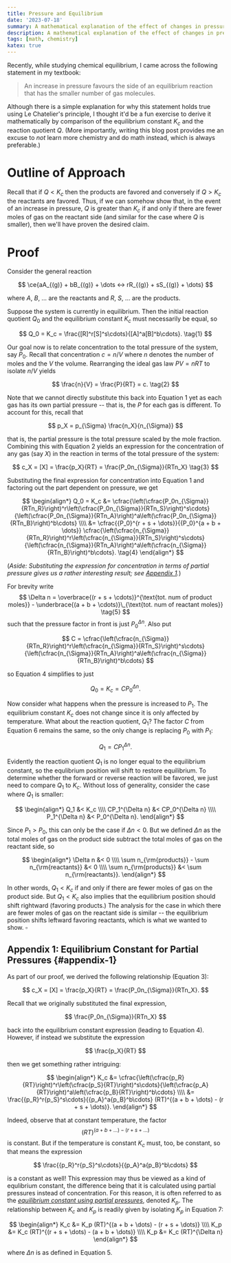 ```yaml
---
title: Pressure and Equilibrium
date: '2023-07-18'
summary: A mathematical explanation of the effect of changes in pressure on equilibrium position.
description: A mathematical explanation of the effect of changes in pressure on equilibrium position.
tags: [math, chemistry]
katex: true
---
```


Recently, while studying chemical equilibrium, I came across the following statement
in my textbook:

> An increase in pressure favours the side of an equilibrium reaction that has
> the smaller number of gas molecules.

Although there is a simple explanation for why this statement holds true using
Le Chatelier's principle, I thought it'd be a fun exercise to derive it
mathematically by comparison of the equilibrium constant $K_c$ and the reaction
quotient $Q$. (More importantly, writing this blog post provides me an excuse to
_not_ learn more chemistry and do math instead, which is always preferable.)

# Outline of Approach

Recall that if $Q < K_c$ then the products are favored and conversely if $Q >
K_c$ the reactants are favored. Thus, if we can somehow show that, in the
event of an increase in pressure, $Q$ is greater than $K_c$ if and only if
there are fewer moles of gas on the reactant side (and similar for the case
where $Q$ is smaller), then we'll have proven the desired claim.

# Proof

Consider the general reaction

$$
\ce{aA_{(g)} + bB_{(g)} + \dots <-> rR_{(g)} + sS_{(g)} + \dots}
$$

where $A$, $B$, $\dots$ are the reactants and $R$, $S$, $\dots$ are the
products.

Suppose the system is currently in equilibrium. Then the initial reaction quotient $Q_0$
and the equilibrium constant $K_c$ must necessarily be equal, so

$$
Q_0 = K_c = \frac{[R]^r[S]^s\cdots}{[A]^a[B]^b\cdots}. \tag{1}
$$

Our goal now is to relate concentration to the total pressure of the system, say $P_0$.
Recall that concentration $c = n/V$ where $n$ denotes the number of
moles and the $V$ the volume. Rearranging the ideal gas law $PV = nRT$ to
isolate $n/V$ yields

$$
\frac{n}{V} = \frac{P}{RT} = c. \tag{2}
$$

Note that we cannot directly substitute this back into Equation 1 yet as each
gas has its own partial pressure -- that is, the $P$ for each gas is different.
To account for this, recall that

$$
p_X = p_{\Sigma} \frac{n_X}{n_{\Sigma}}
$$

that is, the partial pressure is the total pressure scaled by the mole fraction.
Combining this with Equation 2 yields an expression for the concentration of
any gas (say $X$) in the reaction in terms of the total pressure of the system:

$$
c_X = [X] = \frac{p_X}{RT} = \frac{P_0n_{\Sigma}}{RTn_X} \tag{3}
$$

Substituting the final expression for concentration into Equation 1 and
factoring out the part dependent on pressure, we get

$$
\begin{align*}
Q_0 = K_c &= \cfrac{\left(\cfrac{P_0n_{\Sigma}}{RTn_R}\right)^r\left(\cfrac{P_0n_{\Sigma}}{RTn_S}\right)^s\cdots}{\left(\cfrac{P_0n_{\Sigma}}{RTn_A}\right)^a\left(\cfrac{P_0n_{\Sigma}}{RTn_B}\right)^b\cdots} \\\\
    &= \cfrac{{P_0}^{r + s + \dots}}{{P_0}^{a + b + \dots}} \cfrac{\left(\cfrac{n_{\Sigma}}{RTn_R}\right)^r\left(\cfrac{n_{\Sigma}}{RTn_S}\right)^s\cdots}{\left(\cfrac{n_{\Sigma}}{RTn_A}\right)^a\left(\cfrac{n_{\Sigma}}{RTn_B}\right)^b\cdots}. \tag{4}
\end{align*}
$$

(_Aside: Substituting the expression for concentration in terms of partial pressure gives us
a rather interesting result; see [Appendix 1](#appendix-1)._)

For brevity write
$$ \Delta n = \overbrace{(r + s + \cdots)}^{\text{tot. num of product moles}} - \underbrace{(a + b + \cdots)}\_{\text{tot. num of reactant moles}} \tag{5} $$
such that the
pressure factor in front is just ${P_0}^{\Delta n}$. Also put

$$
C = \cfrac{\left(\cfrac{n_{\Sigma}}{RTn_R}\right)^r\left(\cfrac{n_{\Sigma}}{RTn_S}\right)^s\cdots}{\left(\cfrac{n_{\Sigma}}{RTn_A}\right)^a\left(\cfrac{n_{\Sigma}}{RTn_B}\right)^b\cdots}
$$

so Equation 4 simplifies to just

$$
Q_0 = K_c = C{P_0}^{\Delta n}. \tag{6}
$$

Now consider what happens when the pressure is increased to $P_1$. The
equilibrium constant $K_c$ does not change since it is only affected by
temperature. What about the reaction quotient, $Q_1$? The factor $C$ from
Equation 6 remains the same, so the only change is replacing $P_0$ with $P_1$:

$$
Q_1 = C{P_1}^{\Delta n}.
$$

Evidently the reaction quotient $Q_1$ is no longer equal to the equilibrium constant,
so the equlibrium position will shift to restore equilibrium. To determine whether
the forward or reverse reaction will be favored, we just need to compare $Q_1$ to $K_c$.
Without loss of generality, consider the case where $Q_1$ is smaller:

$$
\begin{align*}
Q_1 &< K_c \\\\
CP_1^{\Delta n} &< CP_0^{\Delta n} \\\\
P_1^{\Delta n} &< P_0^{\Delta n}.
\end{align*}
$$

Since $P_1 > P_0$, this can only be the case if $\Delta n < 0$. But we defined $\Delta n$ as the
total moles of gas on the product side subtract the total moles of gas on the reactant side, so

$$
\begin{align*}
\Delta n &< 0 \\\\
\sum n_{\rm{products}} - \sum n_{\rm{reactants}} &< 0 \\\\
\sum n_{\rm{products}} &< \sum n_{\rm{reactants}}.
\end{align*}
$$

In other words, $Q_1 < K_c$ if and only if there are fewer moles of gas on the
product side. But $Q_1 < K_c$ also implies that the equilibrium position should
shift rightward (favoring products.) The analysis for the case in which there are
fewer moles of gas on the reactant side is similar -- the equilibrium position
shifts leftward favoring reactants, which is what we wanted to show. $\square$

## Appendix 1: Equilibrium Constant for Partial Pressures {#appendix-1}

As part of our proof, we derived the following relationship (Equation 3):

$$
c_X = [X] = \frac{p_X}{RT} = \frac{P_0n_{\Sigma}}{RTn_X}.
$$

Recall that we originally substituted the final expression,

$$
\frac{P_0n_{\Sigma}}{RTn_X}
$$

back into the equilibrium constant expression (leading to Equation 4). However,
if instead we substitute the expression

$$
\frac{p_X}{RT}
$$

then we get something rather intriguing:

$$
\begin{align*}
K_c &= \cfrac{\left(\cfrac{p_R}{RT}\right)^r\left(\cfrac{p_S}{RT}\right)^s\cdots}{\left(\cfrac{p_A}{RT}\right)^a\left(\cfrac{p_B}{RT}\right)^b\cdots} \\\\
    &= \frac{{p_R}^r{p_S}^s\cdots}{{p_A}^a{p_B}^b\cdots} (RT)^{(a + b + \dots) - (r + s + \dots)}.
\end{align*}
$$

Indeed, observe that at constant temperature, the factor
$$ (RT)^{(a + b + \dots) - (r + s + \dots)} $$
is constant. But if the temperature is constant $K_c$ must, too, be constant,
so that means the expression

$$
\frac{{p_R}^r{p_S}^s\cdots}{{p_A}^a{p_B}^b\cdots}
$$

is a constant as well! This expression may thus be viewed as a kind of
equlibrium constant, the difference being that it is calculated using partial
pressures instead of concentration. For this reason, it is often referred to as
the
[_equilibrium constant using partial pressures_](<https://chem.libretexts.org/Bookshelves/Physical_and_Theoretical_Chemistry_Textbook_Maps/Supplemental_Modules_(Physical_and_Theoretical_Chemistry)/Equilibria/Chemical_Equilibria/Calculating_An_Equilibrium_Concentrations/Calculating_an_Equilibrium_Constant_Using_Partial_Pressures>),
denoted $K_p$. The relationship between $K_c$ and $K_p$ is readily given by
isolating $K_p$ in Equation 7:

$$
\begin{align*}
K_c &= K_p (RT)^{(a + b + \dots) - (r + s + \dots)} \\\\
K_p &= K_c (RT)^{(r + s + \dots) - (a + b + \dots)} \\\\
K_p &= K_c (RT)^{\Delta n}
\end{align*}
$$

where $\Delta n$ is as defined in Equation 5.
